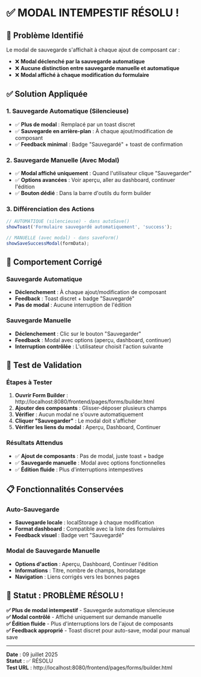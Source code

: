 # ✅ MODAL INTEMPESTIF RÉSOLU !

## 🎯 Problème Identifié
Le modal de sauvegarde s'affichait à chaque ajout de composant car :
- ❌ **Modal déclenché par la sauvegarde automatique**
- ❌ **Aucune distinction entre sauvegarde manuelle et automatique**
- ❌ **Modal affiché à chaque modification du formulaire**

## ✅ Solution Appliquée

### 1. Sauvegarde Automatique (Silencieuse)
- ✅ **Plus de modal** : Remplacé par un toast discret
- ✅ **Sauvegarde en arrière-plan** : À chaque ajout/modification de composant
- ✅ **Feedback minimal** : Badge "Sauvegardé" + toast de confirmation

### 2. Sauvegarde Manuelle (Avec Modal)
- ✅ **Modal affiché uniquement** : Quand l'utilisateur clique "Sauvegarder"
- ✅ **Options avancées** : Voir aperçu, aller au dashboard, continuer l'édition
- ✅ **Bouton dédié** : Dans la barre d'outils du form builder

### 3. Différenciation des Actions
```javascript
// AUTOMATIQUE (silencieuse) - dans autoSave()
showToast('Formulaire sauvegardé automatiquement', 'success');

// MANUELLE (avec modal) - dans saveForm()  
showSaveSuccessModal(formData);
```

## 🚀 Comportement Corrigé

### Sauvegarde Automatique
- **Déclenchement** : À chaque ajout/modification de composant
- **Feedback** : Toast discret + badge "Sauvegardé"
- **Pas de modal** : Aucune interruption de l'édition

### Sauvegarde Manuelle
- **Déclenchement** : Clic sur le bouton "Sauvegarder"
- **Feedback** : Modal avec options (aperçu, dashboard, continuer)
- **Interruption contrôlée** : L'utilisateur choisit l'action suivante

## 🎯 Test de Validation

### Étapes à Tester
1. **Ouvrir Form Builder** : http://localhost:8080/frontend/pages/forms/builder.html
2. **Ajouter des composants** : Glisser-déposer plusieurs champs
3. **Vérifier** : Aucun modal ne s'ouvre automatiquement
4. **Cliquer "Sauvegarder"** : Le modal doit s'afficher
5. **Vérifier les liens du modal** : Aperçu, Dashboard, Continuer

### Résultats Attendus
- ✅ **Ajout de composants** : Pas de modal, juste toast + badge
- ✅ **Sauvegarde manuelle** : Modal avec options fonctionnelles
- ✅ **Édition fluide** : Plus d'interruptions intempestives

## 📋 Fonctionnalités Conservées

### Auto-Sauvegarde
- **Sauvegarde locale** : localStorage à chaque modification
- **Format dashboard** : Compatible avec la liste des formulaires
- **Feedback visuel** : Badge vert "Sauvegardé"

### Modal de Sauvegarde Manuelle
- **Options d'action** : Aperçu, Dashboard, Continuer l'édition
- **Informations** : Titre, nombre de champs, horodatage
- **Navigation** : Liens corrigés vers les bonnes pages

## 🎉 Statut : PROBLÈME RÉSOLU !

**✅ Plus de modal intempestif** - Sauvegarde automatique silencieuse  
**✅ Modal contrôlé** - Affiché uniquement sur demande manuelle  
**✅ Édition fluide** - Plus d'interruptions lors de l'ajout de composants  
**✅ Feedback approprié** - Toast discret pour auto-save, modal pour manual save  

---

**Date** : 09 juillet 2025  
**Statut** : ✅ RÉSOLU  
**Test URL** : http://localhost:8080/frontend/pages/forms/builder.html
